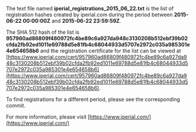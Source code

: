 The text file named **iperial_registrations_2015_06_22.txt** is the list of registration hashes created by iperial.com during the period between **2015-06-22 00:00:00Z** and **2015-06-22 23:59:59Z**.

The SHA 512 hash of the list is **957960ad86809f480972fc4be89c6a927da948c3130208b512ebf39b02cfda2fb92ed1011e69788d5e81fb4c68044933d5707e2972c035a985301e4e654658b6** and the registration certificate for the list can be viewed at [https://www.iperial.com/cert/957960ad86809f480972fc4be89c6a927da948c3130208b512ebf39b02cfda2fb92ed1011e69788d5e81fb4c68044933d5707e2972c035a985301e4e654658b6](https://www.iperial.com/cert/957960ad86809f480972fc4be89c6a927da948c3130208b512ebf39b02cfda2fb92ed1011e69788d5e81fb4c68044933d5707e2972c035a985301e4e654658b6).

To find registrations for a different period, please see the corresponding commit.

For more information, please visit [https://www.iperial.com/](https://www.iperial.com/)
